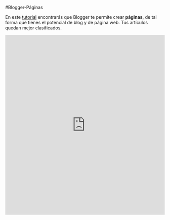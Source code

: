 #Blogger-Páginas

En este [tutorial](https://docs.google.com/presentation/d/1hO8Nh6yMMdQKO0lruC9MjR8O6EiBDGR7mv08c5UUuQA/pub?start=false&amp;loop=false&amp;delayms=3000) encontrarás que Blogger te permite crear **páginas**, de tal forma que tienes el potencial de blog y de página web. Tus artículos quedan mejor clasificados.

<iframe width="100%" height="569" src="https://docs.google.com/presentation/d/1hO8Nh6yMMdQKO0lruC9MjR8O6EiBDGR7mv08c5UUuQA/embed?start=false&amp;loop=false&amp;delayms=3000" frameborder="0" allowfullscreen="allowfullscreen" mozallowfullscreen="mozallowfullscreen" webkitallowfullscreen="webkitallowfullscreen"></iframe>
